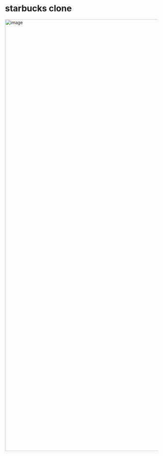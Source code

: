 <h1>starbucks clone</h1>

<img width="1424" alt="image" src="https://user-images.githubusercontent.com/106523012/187069558-3561905d-feb2-41a2-b805-41e2ff0af0a5.png">
